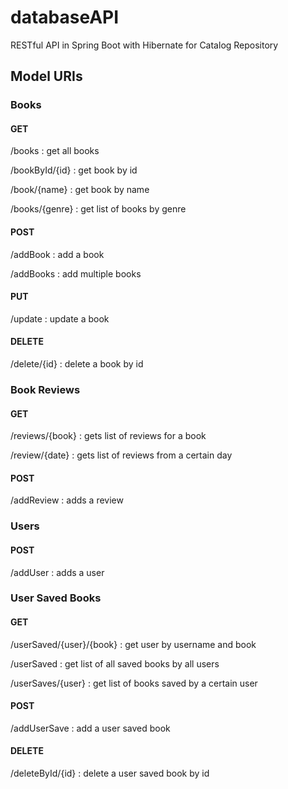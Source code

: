 # databaseAPI
RESTful API in Spring Boot with Hibernate for Catalog Repository

## Model URIs

### Books

#### GET 

/books : get all books

/bookById/{id} : get book by id

/book/{name} : get book by name

/books/{genre} : get list of books by genre

#### POST

/addBook : add a book

/addBooks : add multiple books

#### PUT

/update : update a book

#### DELETE

/delete/{id} : delete a book by id

### Book Reviews

#### GET

/reviews/{book} :  gets list of reviews for a book

/review/{date} : gets list of reviews from a certain day

#### POST

/addReview : adds a review 

### Users

#### POST

/addUser : adds a user

### User Saved Books

#### GET

/userSaved/{user}/{book} : get user by username and book

/userSaved : get list of all saved books by all users

/userSaves/{user} : get list of books saved by a certain user

#### POST

/addUserSave : add a user saved book

#### DELETE

/deleteById/{id} : delete a user saved book by id

